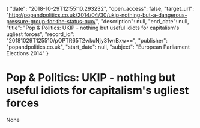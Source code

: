 {
  "date": "2018-10-29T12:55:10.293232", 
  "open_access": false, 
  "target_url": "http://popandpolitics.co.uk/2014/04/30/ukip-nothing-but-a-dangerous-pressure-group-for-the-status-quo/", 
  "description": null, 
  "end_date": null, 
  "title": "Pop & Politics: UKIP - nothing but useful idiots for capitalism's ugliest forces", 
  "record_id": "20181029T125510/pOPTR65T2wkuNjy31wrBxw==", 
  "publisher": "popandpolitics.co.uk", 
  "start_date": null, 
  "subject": "European Parliament Elections 2014"
}

# Pop & Politics: UKIP - nothing but useful idiots for capitalism's ugliest forces

None